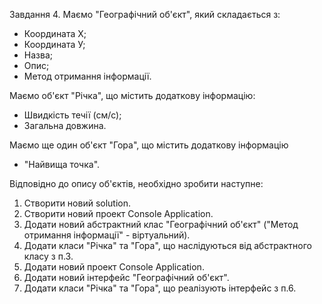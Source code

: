 Завдання 4. 
Маємо "Географічний об'єкт", який складається з:
- Координата Х;
- Координата У;
- Назва;
- Опис;
- Метод отримання інформації.

Маємо об'єкт "Річка", що містить додаткову інформацію:
- Швидкість течії (см/с);
- Загальна довжина.

Маємо ще один об'єкт "Гора", що містить додаткову інформацію
- "Найвища точка".

Відповідно до опису об'єктів, необхідно зробити наступне:
1. Створити новий solution.
2. Створити новий проект Console Application.
3. Додати новий абстрактний клас "Географічний об'єкт"
("Метод отримання інформації" - віртуальний).
4. Додати класи "Річка" та "Гора", що наслідуються від
абстрактного класу з п.3.
5. Додати новий проект Console Application.
6. Додати новий інтерфейс "Географічний об'єкт".
7. Додати класи "Річка" та "Гора", що реалізують
інтерфейс з п.6.
